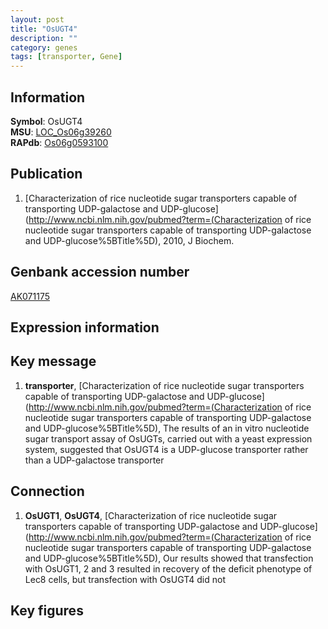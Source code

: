 ```yaml
---
layout: post
title: "OsUGT4"
description: ""
category: genes
tags: [transporter, Gene]
---
```


## Information
__Symbol__: OsUGT4  
__MSU__: [LOC_Os06g39260](http://rice.plantbiology.msu.edu/cgi-bin/ORF_infopage.cgi?orf=LOC_Os06g39260)  
__RAPdb__: [Os06g0593100](http://rapdb.dna.affrc.go.jp/viewer/gbrowse_details/irgsp1?name=Os06g0593100)  

## Publication
1. [Characterization of rice nucleotide sugar transporters capable of transporting UDP-galactose and UDP-glucose](http://www.ncbi.nlm.nih.gov/pubmed?term=(Characterization of rice nucleotide sugar transporters capable of transporting UDP-galactose and UDP-glucose%5BTitle%5D), 2010, J Biochem.

## Genbank accession number
[AK071175](http://www.ncbi.nlm.nih.gov/nuccore/AK071175)

## Expression information

## Key message
1. __transporter__, [Characterization of rice nucleotide sugar transporters capable of transporting UDP-galactose and UDP-glucose](http://www.ncbi.nlm.nih.gov/pubmed?term=(Characterization of rice nucleotide sugar transporters capable of transporting UDP-galactose and UDP-glucose%5BTitle%5D),  The results of an in vitro nucleotide sugar transport assay of OsUGTs, carried out with a yeast expression system, suggested that OsUGT4 is a UDP-glucose transporter rather than a UDP-galactose transporter

## Connection
1. __OsUGT1__, __OsUGT4__, [Characterization of rice nucleotide sugar transporters capable of transporting UDP-galactose and UDP-glucose](http://www.ncbi.nlm.nih.gov/pubmed?term=(Characterization of rice nucleotide sugar transporters capable of transporting UDP-galactose and UDP-glucose%5BTitle%5D),  Our results showed that transfection with OsUGT1, 2 and 3 resulted in recovery of the deficit phenotype of Lec8 cells, but transfection with OsUGT4 did not

## Key figures


